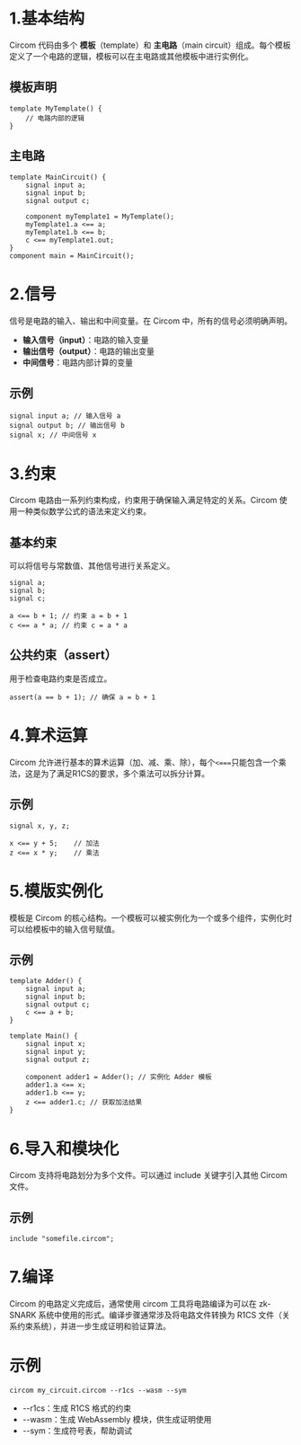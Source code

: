 # 1.基本结构

Circom 代码由多个 **模板**（template）和 **主电路**（main circuit）组成。每个模板定义了一个电路的逻辑，模板可以在主电路或其他模板中进行实例化。

## 模板声明

```circom
template MyTemplate() {
    // 电路内部的逻辑
}
```
## 主电路
``` circom
template MainCircuit() {
    signal input a;
    signal input b;
    signal output c;

    component myTemplate1 = MyTemplate();
    myTemplate1.a <== a;
    myTemplate1.b <== b;
    c <== myTemplate1.out;
}
component main = MainCircuit();
```

# 2.信号

信号是电路的输入、输出和中间变量。在 Circom 中，所有的信号必须明确声明。

- **输入信号（input）**：电路的输入变量
- **输出信号（output）**：电路的输出变量
- **中间信号**：电路内部计算的变量

## 示例

```circom
signal input a; // 输入信号 a
signal output b; // 输出信号 b
signal x; // 中间信号 x
```

# 3.约束

Circom 电路由一系列约束构成，约束用于确保输入满足特定的关系。Circom 使用一种类似数学公式的语法来定义约束。

## 基本约束

可以将信号与常数值、其他信号进行关系定义。

```circom
signal a;
signal b;
signal c;

a <== b + 1; // 约束 a = b + 1
c <== a * a; // 约束 c = a * a
```
## 公共约束（assert）

用于检查电路约束是否成立。

```
assert(a == b + 1); // 确保 a = b + 1
```

# 4.算术运算

Circom 允许进行基本的算术运算（加、减、乘、除），每个`<===`只能包含一个乘法，这是为了满足R1CS的要求，多个乘法可以拆分计算。

## 示例

```circom
signal x, y, z;

x <== y + 5;    // 加法
z <== x * y;    // 乘法
```


# 5.模版实例化

模板是 Circom 的核心结构。一个模板可以被实例化为一个或多个组件，实例化时可以给模板中的输入信号赋值。

## 示例

```circom
template Adder() {
    signal input a;
    signal input b;
    signal output c;
    c <== a + b;
}

template Main() {
    signal input x;
    signal input y;
    signal output z;

    component adder1 = Adder(); // 实例化 Adder 模板
    adder1.a <== x;
    adder1.b <== y;
    z <== adder1.c; // 获取加法结果
}
```
# 6.导入和模块化

Circom 支持将电路划分为多个文件。可以通过 include 关键字引入其他 Circom 文件。

## 示例
```
include "somefile.circom";
```
# 7.编译
Circom 的电路定义完成后，通常使用 circom 工具将电路编译为可以在 zk-SNARK 系统中使用的形式。编译步骤通常涉及将电路文件转换为 R1CS 文件（关系约束系统），并进一步生成证明和验证算法。

# 示例

```
circom my_circuit.circom --r1cs --wasm --sym
```
- --r1cs：生成 R1CS 格式的约束
- --wasm：生成 WebAssembly 模块，供生成证明使用
- --sym：生成符号表，帮助调试
